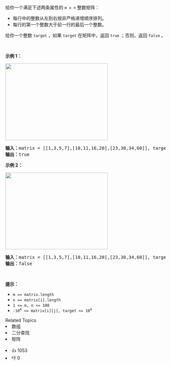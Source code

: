 <p>给你一个满足下述两条属性的 <code>m x n</code> 整数矩阵：</p>

<ul> 
 <li>每行中的整数从左到右按非严格递增顺序排列。</li> 
 <li>每行的第一个整数大于前一行的最后一个整数。</li> 
</ul>

<p>给你一个整数 <code>target</code> ，如果 <code>target</code> 在矩阵中，返回 <code>true</code> ；否则，返回 <code>false</code> 。</p>

<p>&nbsp;</p>

<p><strong>示例 1：</strong></p> 
<img alt="" src="https://assets.leetcode.com/uploads/2020/10/05/mat.jpg" style="width: 322px; height: 242px;" /> 
<pre>
<strong>输入：</strong>matrix = [[1,3,5,7],[10,11,16,20],[23,30,34,60]], target = 3
<strong>输出：</strong>true
</pre>

<p><strong>示例 2：</strong></p> 
<img alt="" src="https://assets.leetcode-cn.com/aliyun-lc-upload/uploads/2020/11/25/mat2.jpg" style="width: 322px; height: 242px;" /> 
<pre>
<strong>输入：</strong>matrix = [[1,3,5,7],[10,11,16,20],[23,30,34,60]], target = 13
<strong>输出：</strong>false
</pre>

<p>&nbsp;</p>

<p><strong>提示：</strong></p>

<ul> 
 <li><code>m == matrix.length</code></li> 
 <li><code>n == matrix[i].length</code></li> 
 <li><code>1 &lt;= m, n &lt;= 100</code></li> 
 <li><code>-10<sup>4</sup> &lt;= matrix[i][j], target &lt;= 10<sup>4</sup></code></li> 
</ul>

<div><div>Related Topics</div><div><li>数组</li><li>二分查找</li><li>矩阵</li></div></div><br><div><li>👍 1053</li><li>👎 0</li></div>